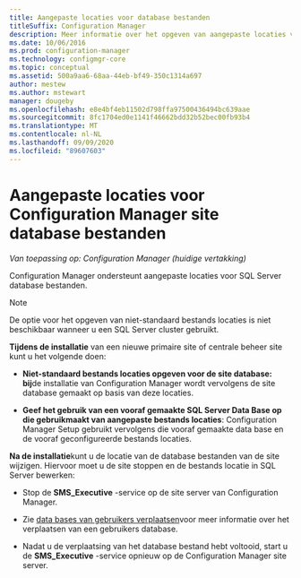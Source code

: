 ```yaml
---
title: Aangepaste locaties voor database bestanden
titleSuffix: Configuration Manager
description: Meer informatie over het opgeven van aangepaste locaties voor SQL Server database bestanden.
ms.date: 10/06/2016
ms.prod: configuration-manager
ms.technology: configmgr-core
ms.topic: conceptual
ms.assetid: 500a9aa6-68aa-44eb-bf49-350c1314a697
author: mestew
ms.author: mstewart
manager: dougeby
ms.openlocfilehash: e8e4bf4eb11502d798ffa97500436494bc639aae
ms.sourcegitcommit: 8fc1704ed0e1141f46662bdd32b52bec00fb93b4
ms.translationtype: MT
ms.contentlocale: nl-NL
ms.lasthandoff: 09/09/2020
ms.locfileid: "89607603"
---
```

# <a name="custom-locations-for-configuration-manager-site-database-files"></a>Aangepaste locaties voor Configuration Manager site database bestanden

*Van toepassing op: Configuration Manager (huidige vertakking)*

 Configuration Manager ondersteunt aangepaste locaties voor SQL Server database bestanden.  

> [!NOTE]  
>  De optie voor het opgeven van niet-standaard bestands locaties is niet beschikbaar wanneer u een SQL Server cluster gebruikt.  

 **Tijdens de installatie** van een nieuwe primaire site of centrale beheer site kunt u het volgende doen:  

-   **Niet-standaard bestands locaties opgeven voor de site database: bij**de installatie van Configuration Manager wordt vervolgens de site database gemaakt op basis van deze locaties.  

-   **Geef het gebruik van een vooraf gemaakte SQL Server Data Base op die gebruikmaakt van aangepaste bestands locaties**: Configuration Manager Setup gebruikt vervolgens die vooraf gemaakte data base en de vooraf geconfigureerde bestands locaties.  

**Na de installatie**kunt u de locatie van de database bestanden van de site wijzigen. Hiervoor moet u de site stoppen en de bestands locatie in SQL Server bewerken:  

-   Stop de **SMS_Executive** -service op de site server van Configuration Manager.  

-   Zie [data bases van gebruikers verplaatsen](/sql/relational-databases/databases/move-user-databases)voor meer informatie over het verplaatsen van een gebruikers database.  

-   Nadat u de verplaatsing van het database bestand hebt voltooid, start u de **SMS_Executive** -service opnieuw op de Configuration Manager site server.